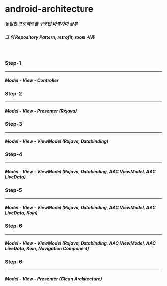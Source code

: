 # android-architecture

##### 동일한 프로젝트를 구조만 바꿔가며 공부
##### 그 외 Repository Pattern, retrofit, room 사용
<br>

### Step-1

------------
##### Model - View - Controller

### Step-2

------------
##### Model - View - Presenter (Rxjava)

### Step-3
------------
#####  Model - View - ViewModel (Rxjava, Databinding)

### Step-4
------------
#####  Model - View - ViewModel (Rxjava, Databinding, AAC ViewModel, AAC LiveData)

### Step-5
------------
#####  Model - View - ViewModel (Rxjava, Databinding, AAC ViewModel, AAC LiveData, Koin)

### Step-6
------------
#####  Model - View - ViewModel (Rxjava, Databinding, AAC ViewModel, AAC LiveData, Koin, Navigation Component)

### Step-6
------------
#####  Model - View - Presenter (Clean Architecture)
